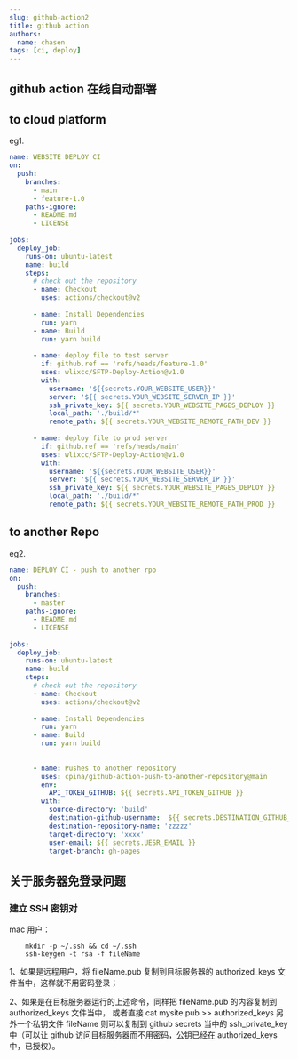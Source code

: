 ```yaml
---
slug: github-action2
title: github action
authors:
  name: chasen
tags: [ci, deploy]
---
```

## github action 在线自动部署

<!--truncate-->

## to cloud platform

eg1.

```yml
name: WEBSITE DEPLOY CI
on:
  push:
    branches:
      - main 
      - feature-1.0
    paths-ignore:
      - README.md
      - LICENSE
 
jobs:
  deploy_job:
    runs-on: ubuntu-latest
    name: build
    steps:
      # check out the repository
      - name: Checkout  
        uses: actions/checkout@v2
 
      - name: Install Dependencies
        run: yarn
      - name: Build
        run: yarn build
 
      - name: deploy file to test server
        if: github.ref == 'refs/heads/feature-1.0'
        uses: wlixcc/SFTP-Deploy-Action@v1.0 
        with:  
          username: '${{secrets.YOUR_WEBSITE_USER}}'
          server: '${{ secrets.YOUR_WEBSITE_SERVER_IP }}'
          ssh_private_key: ${{ secrets.YOUR_WEBSITE_PAGES_DEPLOY }}
          local_path: './build/*'
          remote_path: ${{ secrets.YOUR_WEBSITE_REMOTE_PATH_DEV }}
 
      - name: deploy file to prod server
        if: github.ref == 'refs/heads/main'
        uses: wlixcc/SFTP-Deploy-Action@v1.0 
        with:  
          username: '${{secrets.YOUR_WEBSITE_USER}}'
          server: '${{ secrets.YOUR_WEBSITE_SERVER_IP }}'
          ssh_private_key: ${{ secrets.YOUR_WEBSITE_PAGES_DEPLOY }}
          local_path: './build/*'
          remote_path: ${{ secrets.YOUR_WEBSITE_REMOTE_PATH_PROD }}
```

## to another Repo

eg2.

```yml
name: DEPLOY CI - push to another rpo
on:
  push:
    branches:
      - master
    paths-ignore:
      - README.md
      - LICENSE
 
jobs:
  deploy_job:
    runs-on: ubuntu-latest
    name: build
    steps:
      # check out the repository
      - name: Checkout  
        uses: actions/checkout@v2
 
      - name: Install Dependencies
        run: yarn
      - name: Build
        run: yarn build
    
 
      - name: Pushes to another repository
        uses: cpina/github-action-push-to-another-repository@main
        env:
          API_TOKEN_GITHUB: ${{ secrets.API_TOKEN_GITHUB }}
        with:
          source-directory: 'build'
          destination-github-username:  ${{ secrets.DESTINATION_GITHUB_NAME }}
          destination-repository-name: 'zzzzz'
          target-directory: 'xxxx'
          user-email: ${{ secrets.UESR_EMAIL }}
          target-branch: gh-pages
```

## 关于服务器免登录问题

### 建立 SSH 密钥对

mac 用户：

```ssh
    mkdir -p ~/.ssh && cd ~/.ssh
    ssh-keygen -t rsa -f fileName
```

<p>1、如果是远程用户，将 fileName.pub 复制到目标服务器的 authorized_keys 文件当中，这样就不用密码登录；</p>
  2、如果是在目标服务器运行的上述命令，同样把 fileName.pub 的内容复制到 authorized_keys 文件当中， 或者直接 cat mysite.pub >> authorized_keys
  另外一个私钥文件 fileName 则可以复制到 github secrets 当中的 ssh_private_key 中（可以让 github 访问目标服务器而不用密码，公钥已经在 authorized_keys 中，已授权）。
